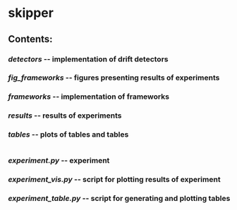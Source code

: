 # skipper

## Contents:

### *detectors* -- implementation of drift detectors
### *fig_frameworks* -- figures presenting results of experiments
### *frameworks* -- implementation of frameworks
### *results* -- results of experiments
### *tables* -- plots of tables and tables

#
### *experiment.py* -- experiment
### *experiment_vis.py* -- script for plotting results of experiment
### *experiment_table.py* -- script for generating and plotting tables
